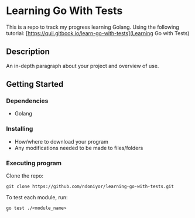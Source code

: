 # Learning Go With Tests

This is a repo to track my progress learning Golang. Using the following tutorial:
[https://quii.gitbook.io/learn-go-with-tests](Learning Go with Tests)

## Description

An in-depth paragraph about your project and overview of use.

## Getting Started

### Dependencies

- Golang

### Installing

* How/where to download your program
* Any modifications needed to be made to files/folders

### Executing program
Clone the repo:
```
git clone https://github.com/ndoniyor/learning-go-with-tests.git
```
To test each module, run:
```
go test ./<module_name>
`
